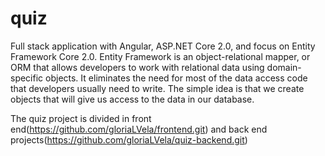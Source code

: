 # quiz

Full stack application with Angular, ASP.NET Core 2.0, and focus on Entity Framework Core 2.0. Entity Framework is an object-relational mapper, or ORM that allows developers to work with relational data using domain-specific objects. It eliminates the need for most of the data access code that developers usually need to write. The simple idea is that we create objects that will give us access to the data in our database.

The quiz project is divided in front end(https://github.com/gloriaLVela/frontend.git) and back end projects(https://github.com/gloriaLVela/quiz-backend.git)
